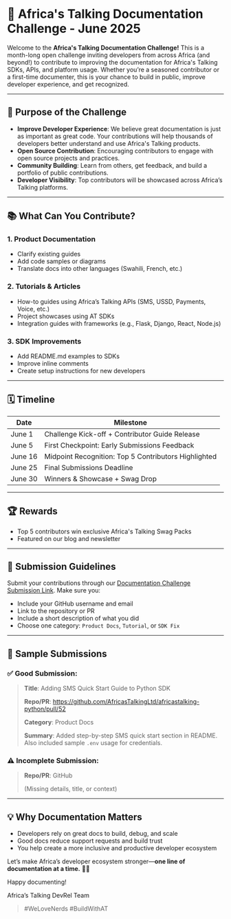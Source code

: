 # 📝 Africa's Talking Documentation Challenge - June 2025

Welcome to the **Africa's Talking Documentation Challenge!** This is a month-long open challenge inviting developers from across Africa (and beyond!) to contribute to improving the documentation for Africa's Talking SDKs, APIs, and platform usage. Whether you’re a seasoned contributor or a first-time documenter, this is your chance to build in public, improve developer experience, and get recognized.

---

## 🚀 Purpose of the Challenge

- **Improve Developer Experience**: We believe great documentation is just as important as great code. Your contributions will help thousands of developers better understand and use Africa's Talking products.
- **Open Source Contribution**: Encouraging contributors to engage with open source projects and practices.
- **Community Building**: Learn from others, get feedback, and build a portfolio of public contributions.
- **Developer Visibility**: Top contributors will be showcased across Africa’s Talking platforms.

---

## 📚 What Can You Contribute?

### 1. **Product Documentation**
- Clarify existing guides
- Add code samples or diagrams
- Translate docs into other languages (Swahili, French, etc.)

### 2. **Tutorials & Articles**
- How-to guides using Africa’s Talking APIs (SMS, USSD, Payments, Voice, etc.)
- Project showcases using AT SDKs
- Integration guides with frameworks (e.g., Flask, Django, React, Node.js)

### 3. **SDK Improvements**
- Add README.md examples to SDKs
- Improve inline comments
- Create setup instructions for new developers

---

## 🗓️ Timeline

| Date | Milestone |
|------|-----------|
| June 1 | Challenge Kick-off + Contributor Guide Release |
| June 5 | First Checkpoint: Early Submissions Feedback |
| June 16 | Midpoint Recognition: Top 5 Contributors Highlighted |
| June 25 | Final Submissions Deadline |
| June 30 | Winners & Showcase + Swag Drop |

---

## 🏆 Rewards

- Top 5 contributors win exclusive Africa's Talking Swag Packs
- Featured on our blog and newsletter

---

## 📌 Submission Guidelines

Submit your contributions through our [Documentation Challenge Submission Link](https://africastalking.typeform.com/to/N4QFLacK). Make sure you:

- Include your GitHub username and email
- Link to the repository or PR
- Include a short description of what you did
- Choose one category: `Product Docs`, `Tutorial`, or `SDK Fix`

---

## 📖 Sample Submissions

### ✅ Good Submission:
> **Title**: Adding SMS Quick Start Guide to Python SDK
>
> **Repo/PR**: https://github.com/AfricasTalkingLtd/africastalking-python/pull/52
>
> **Category**: Product Docs
>
> **Summary**: Added step-by-step SMS quick start section in README. Also included sample `.env` usage for credentials.

### ⚠️ Incomplete Submission:
> **Repo/PR**: GitHub
>
> (Missing details, title, or context)

---

## 💡 Why Documentation Matters

- Developers rely on great docs to build, debug, and scale
- Good docs reduce support requests and build trust
- You help create a more inclusive and productive developer ecosystem

Let’s make Africa’s developer ecosystem stronger—**one line of documentation at a time.** ✊🏾

Happy documenting!

Africa’s Talking DevRel Team

> #WeLoveNerds #BuildWithAT
